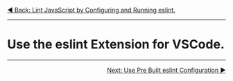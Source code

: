 <p align="left">
 <a href="02_02.md">◀ Back: Lint JavaScript by Configuring and Running eslint.</a>
</p>

---

# Use the eslint Extension for VSCode.



---

<p align="right">
  <a href="02_02.md">Next: Use Pre Built eslint Configuration ▶</a>
</p>
